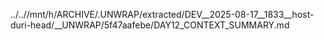 ../..//mnt/h/ARCHIVE/.UNWRAP/extracted/DEV__2025-08-17__1833__host-duri-head/__UNWRAP/5f47aafebe/DAY12_CONTEXT_SUMMARY.md